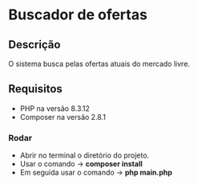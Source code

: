 # Buscador de ofertas #
## Descrição ##
O sistema busca pelas ofertas atuais do mercado livre.
## Requisitos ##
- PHP na versão 8.3.12
- Composer na versão 2.8.1
### Rodar ###
- Abrir no terminal o diretório do projeto.
- Usar o comando -> **composer install**
- Em seguida usar o comando -> **php main.php**
